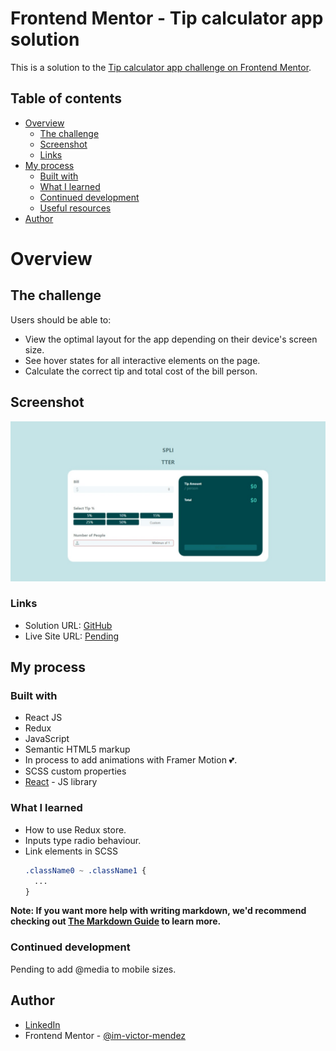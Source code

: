 # Frontend Mentor - Tip calculator app solution

This is a solution to the [Tip calculator app challenge on Frontend Mentor](https://www.frontendmentor.io/challenges/tip-calculator-app-ugJNGbJUX).

## Table of contents

- [Overview](#overview)
  - [The challenge](#the-challenge)
  - [Screenshot](#screenshot)
  - [Links](#links)
- [My process](#my-process)
  - [Built with](#built-with)
  - [What I learned](#what-i-learned)
  - [Continued development](#continued-development)
  - [Useful resources](#useful-resources)
- [Author](#author)

# Overview

## The challenge

Users should be able to:

- View the optimal layout for the app depending on their device's screen size.
- See hover states for all interactive elements on the page.
- Calculate the correct tip and total cost of the bill person.

## Screenshot

![](./src/media/Overview.jpeg)

### Links

- Solution URL: [GitHub](https://github.com/im-victor-mendez/React-Tip_Calculator)
- Live Site URL: [Pending]()

## My process

### Built with

- React JS
- Redux
- JavaScript
- Semantic HTML5 markup
- In process to add animations with Framer Motion 💕.
- SCSS custom properties
- [React](https://reactjs.org/) - JS library

### What I learned

- How to use Redux store.
- Inputs type radio behaviour.
- Link elements in SCSS
  ```scss
  .className0 ~ .className1 {
    ...
  }
  ```

**Note: If you want more help with writing markdown, we'd recommend checking out [The Markdown Guide](https://www.markdownguide.org/) to learn more.**

### Continued development

Pending to add @media to mobile sizes.

## Author

- [LinkedIn](https://www.linkedin.com/in/im-victor-mendez/)
- Frontend Mentor - [@im-victor-mendez](https://www.frontendmentor.io/profile/im-victor-mendez)